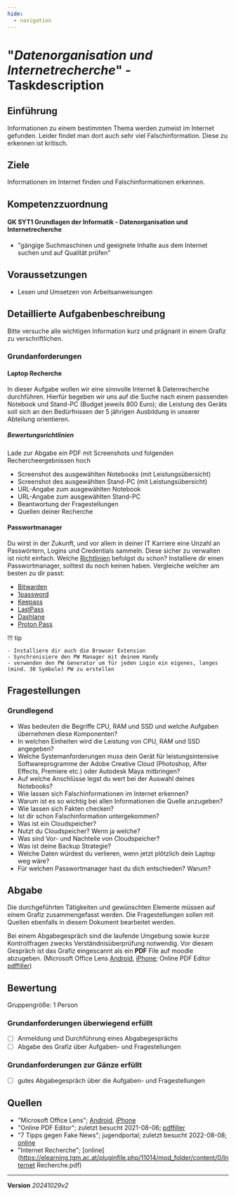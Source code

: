 ```yaml
---
hide:
  - navigation
---
```


# "*Datenorganisation und Internetrecherche*" - Taskdescription

## Einführung

Informationen zu einem bestimmten Thema werden zumeist im Internet  gefunden. Leider findet man dort auch sehr viel Falschinformation. Diese zu erkennen ist kritisch.

## Ziele

Informationen im Internet finden und Falschinformationen erkennen.

## Kompetenzzuordnung

#### GK SYT1 Grundlagen der Informatik - Datenorganisation und Internetrecherche

- "gängige Suchmaschinen und geeignete Inhalte aus dem Internet suchen und auf Qualität prüfen"

## Voraussetzungen

- Lesen und Umsetzen von Arbeitsanweisungen

## Detaillierte Aufgabenbeschreibung

Bitte versuche alle wichtigen Information kurz und prägnant in einem Grafiz zu verschriftlichen.

### Grundanforderungen

#### Laptop Recherche

In dieser Aufgabe wollen wir eine sinnvolle Internet & Datenrecherche durchführen. Hierfür begeben wir uns auf die Suche nach einem passenden Notebook und Stand-PC (Budget jeweils 800 Euro); die Leistung des Geräts soll sich an den Bedürfnissen der 5 jährigen Ausbildung in unserer Abteilung orientieren.

##### Bewertungsrichtlinien

Lade zur Abgabe ein PDF mit Screenshots und folgenden Rechercheergebnissen hoch

- Screenshot des ausgewählten Notebooks (mit Leistungsübersicht)
- Screenshot des ausgewählten Stand-PC (mit Leistungsübersicht)
- URL-Angabe zum ausgewählten Notebook
- URL-Angabe zum ausgewählten Stand-PC
- Beantwortung der Fragestellungen
- Quellen deiner Recherche

#### Passwortmanager

Du wirst in der Zukunft, und vor allem in deiner IT Karriere eine Unzahl an Passwörtern, Logins und Credentials sammeln. Diese sicher zu verwalten ist nicht einfach. Welche [Richtlinien](https://www.verbraucherzentrale.de/wissen/digitale-welt/datenschutz/starke-passwoerter-so-gehts-11672) befolgst du schon? Installiere dir einen Passwortmanager, solltest du noch keinen haben. Vergleiche welcher am besten zu dir passt:

- [Bitwarden](https://bitwarden.com/pricing/)
- [1password](https://1password.com/de/pricing#personal)
- [Keepass](https://keepass.info/)
- [LastPass](https://www.lastpass.com/de/pricing)
- [Dashlane](https://www.dashlane.com/de/pricing)
- [Proton Pass](https://proton.me/pass/pricing)

!!! tip

    - Installiere dir auch die Browser Extension
    - Synchronisiere den PW Manager mit deinem Handy
    - verwenden den PW Generator um für jeden Login ein eigenes, langes (mind. 30 Symbole) PW zu erstellen

## Fragestellungen

### Grundlegend

- Was bedeuten die Begriffe CPU, RAM und SSD und welche Aufgaben übernehmen diese Komponenten?
- In welchen Einheiten wird die Leistung von CPU, RAM und SSD angegeben?
- Welche Systemanforderungen muss dein Gerät für leistungsintensive  Softwareprogramme der Adobe Creative Cloud (Photoshop, After Effects,  Premiere etc.) oder Autodesk Maya mitbringen?
- Auf welche Anschlüsse legst du wert bei der Auswahl deines Notebooks?
- Wie lassen sich Falschinformationen im Internet erkennen?
- Warum ist es so wichtig bei allen Informationen die Quelle anzugeben?
- Wie lassen sich Fakten checken?
- Ist dir schon Falschinformation untergekommen?
- Was ist ein Cloudspeicher?
- Nutzt du Cloudspeicher? Wenn ja welche?
- Was sind Vor- und Nachteile von Cloudspeicher?
- Was ist deine Backup Strategie?
- Welche Daten würdest du verlieren, wenn jetzt plötzlich dein Laptop weg wäre?
- Für welchen Passwortmanager hast du dich entschieden? Warum?

## Abgabe

Die durchgeführten Tätigkeiten und gewünschten Elemente müssen auf einem Grafiz zusammengefasst werden. Die Fragestellungen sollen mit  Quellen ebenfalls in diesem Dokument bearbeitet werden.

Bei einem Abgabegespräch sind die laufende Umgebung sowie kurze  Kontrollfragen zwecks Verständnisüberprüfung notwendig. Vor diesem  Gespräch ist das Grafiz eingescannt als ein **PDF** File auf moodle abzugeben. (Microsoft Office Lens [Android](https://play.google.com/store/apps/details?id=com.microsoft.office.officelens&hl=de_AT&gl=US), [iPhone](https://apps.apple.com/at/app/microsoft-office-lens-pdf-scan/id975925059); Online PDF Editor [pdffiller](https://www.pdffiller.com/de/))

## Bewertung

Gruppengröße: 1 Person

### Grundanforderungen **überwiegend erfüllt**

- [ ] Anmeldung und Durchführung eines Abgabegesprächs
- [ ] Abgabe des Grafiz über Aufgaben- und Fragestellungen

### Grundanforderungen **zur Gänze erfüllt**

- [ ] gutes Abgabegespräch über die Aufgaben- und Fragestellungen

## Quellen

- "Microsoft Office Lens";  [Android](https://play.google.com/store/apps/details?id=com.microsoft.office.officelens&hl=de_AT&gl=US), [iPhone](https://apps.apple.com/at/app/microsoft-office-lens-pdf-scan/id975925059)
- "Online PDF Editor"; zuletzt besucht 2021-08-06; [pdffiller](https://www.pdffiller.com/de/)
- "7 Tipps gegen Fake News"; jugendportal; zuletzt besucht 2022-08-08; [online](https://www.jugendportal.at/factorfake/fake-news-erkennen)
- "Internet Recherche"; [online](https://elearning.tgm.ac.at/pluginfile.php/11014/mod_folder/content/0/Internet Recherche.pdf)

------

**Version** *20241029v2*
